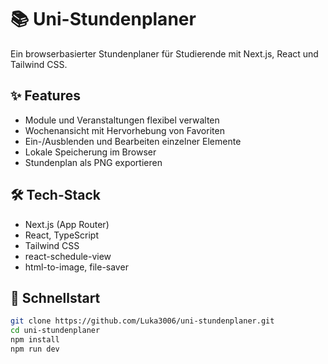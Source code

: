 # 📚 Uni-Stundenplaner

Ein browserbasierter Stundenplaner für Studierende mit Next.js, React und Tailwind CSS.

## ✨ Features

- Module und Veranstaltungen flexibel verwalten
- Wochenansicht mit Hervorhebung von Favoriten
- Ein-/Ausblenden und Bearbeiten einzelner Elemente
- Lokale Speicherung im Browser
- Stundenplan als PNG exportieren

## 🛠️ Tech-Stack

- Next.js (App Router)
- React, TypeScript
- Tailwind CSS
- react-schedule-view
- html-to-image, file-saver

## 🚀 Schnellstart

```bash
git clone https://github.com/Luka3006/uni-stundenplaner.git
cd uni-stundenplaner
npm install
npm run dev
